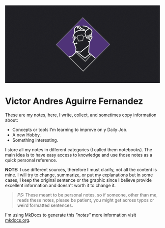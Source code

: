 ![logo_Banner.png](img/logo_Banner.png)

# Victor Andres Aguirre Fernandez

These are my notes, here, I write, collect, and sometimes copy information about:  

* Concepts or tools  I'm learning to improve on y Daily Job.    
* A new Hobby.    
* Something interesting.    

I store all my notes in different categories (I called them notebooks). The main idea is to have easy access to knowledge and use those notes as a quick personal reference.


**NOTE:** I use different sources, therefore I must clarify, not all the content is mine. I will try to change, summarize, or put my explanations but in some cases, I keep the original sentence or the graphic since I believe provide excellent information and doesn't worth it to change it.

> *PS:* These meant to be personal notes, so if someone, other than me, reads these notes, please be patient, you might get across typos or weird formatted sentences.

I'm using MkDocs to generate this *"notes"* more information visit [mkdocs.org](https://mkdocs.org).